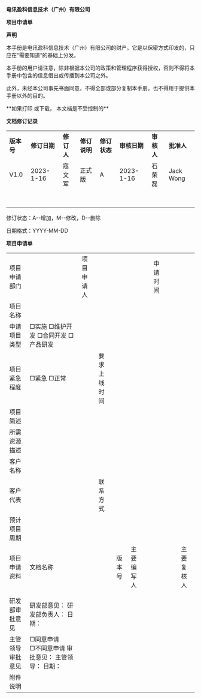 **电讯盈科信息技术（广州）有限公司**

**项目申请单**

**声明**

本手册是电讯盈科信息技术（广州）有限公司的财产。它是以保密方式印发的，只应在“需要知道”的基础上分发。

本手册的用户请注意，除非根据本公司的政策和管理程序获得授权，否则不得将本手册中包含的信息借出或传播到本公司之外。

此外，未经本公司事先书面同意，不得全部或部分复制本手册，也不得用于提供本手册以外的目的。

\*\*如果打印 或下载， 本文档是不受控制的\*\*

**文档修订记录**

|  |  |  |  |  |  |  |  |
| --- | --- | --- | --- | --- | --- | --- | --- |
| **版本号** | **修订日期** | **修订人** | **修订说明** | **修订状态** | **审核日期** | **审核人** | **批准人** |
| V1.0 | 2023-1-16 | 寇文军 | 正式版 | A | 2023-1-16 | 石荣磊 | Jack Wong |
|  |  |  |  |  |  |  |  |
|  |  |  |  |  |  |  |  |
|  |  |  |  |  |  |  |  |
|  |  |  |  |  |  |  |  |
|  |  |  |  |  |  |  |  |
|  |  |  |  |  |  |  |  |
|  |  |  |  |  |  |  |  |
|  |  |  |  |  |  |  |  |

修订状态：A--增加，M--修改，D--删除

日期格式：YYYY-MM-DD

**项目申请单**

|  |  |  |  |  |  |  |  |  |  |  |
| --- | --- | --- | --- | --- | --- | --- | --- | --- | --- | --- |
| 项目申请部门 |  | 项目申请人 |  | | | | 申请时间 | |  | |
| 项目名称 |  | | | | | | | | | |
| 申请项目类型 | □实施 □维护开发  □合同开发 □产品研发 | | | | | | | | | |
| 项目紧急程度 | □紧急 □正常 | | 要求上线时间 | | | | |  | | |
| 项目简述 |  | | | | | | | | | |
| 所需资源描述 |  | | | | | | | | | |
| 客户名称 |  | | | | | | | | | |
| 客户代表 |  | | 联系方式 | | |  | | | | |
| 预计项目周期 |  | | | | | | | | | |
| 项目申请资料 | 文档名称 | | | 版本号 | 主要编写人 | | | | | 主要复核人 |
|  | | |  |  | | | | |  |
|  | | |  |  | | | | |  |
| 研发部审批意见 | 研发部意见：  研发部负责人：  日期： | | | | | | | | | |
| 主管领导审批意见 | □同意申请　　□不同意申请  审批意见：  主管领导：  日期： | | | | | | | | | |
| 附件说明 |  | | | | | | | | | |